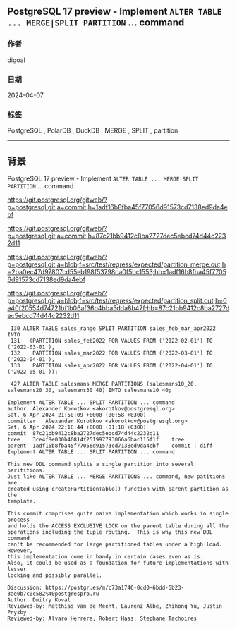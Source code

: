 ## PostgreSQL 17 preview - Implement `ALTER TABLE ... MERGE|SPLIT PARTITION` ... command  
                                                                                                              
### 作者                                                                                                              
digoal                                                                                                              
                                                                                                              
### 日期                                                                                                              
2024-04-07                                                                                                    
                                                                                                              
### 标签                                                                                                              
PostgreSQL , PolarDB , DuckDB , MERGE , SPLIT , partition   
                                                                                                              
----                                                                                                              
                                                                                                              
## 背景      
PostgreSQL 17 preview - Implement `ALTER TABLE ... MERGE|SPLIT PARTITION` ... command  
  
https://git.postgresql.org/gitweb/?p=postgresql.git;a=commit;h=1adf16b8fba45f77056d91573cd7138ed9da4ebf  
  
https://git.postgresql.org/gitweb/?p=postgresql.git;a=commit;h=87c21bb9412c8ba2727dec5ebcd74d44c2232d11  
  
https://git.postgresql.org/gitweb/?p=postgresql.git;a=blob;f=src/test/regress/expected/partition_merge.out;h=2ba0ec47d97807cd55eb198f53798ca0f5bc1553;hb=1adf16b8fba45f77056d91573cd7138ed9da4ebf  
  
https://git.postgresql.org/gitweb/?p=postgresql.git;a=blob;f=src/test/regress/expected/partition_split.out;h=0a40f20554d74721bf1b06af36b4bba5dda8b47f;hb=87c21bb9412c8ba2727dec5ebcd74d44c2232d11  
    
```  
 130 ALTER TABLE sales_range SPLIT PARTITION sales_feb_mar_apr2022 INTO  
 131   (PARTITION sales_feb2022 FOR VALUES FROM ('2022-02-01') TO ('2022-03-01'),  
 132    PARTITION sales_mar2022 FOR VALUES FROM ('2022-03-01') TO ('2022-04-01'),  
 133    PARTITION sales_apr2022 FOR VALUES FROM ('2022-04-01') TO ('2022-05-01'));  
  
 427 ALTER TABLE salesmans MERGE PARTITIONS (salesmans10_20, salesmans20_30, salesmans30_40) INTO salesmans10_40;   
```  
  
```  
Implement ALTER TABLE ... SPLIT PARTITION ... command  
author	Alexander Korotkov <akorotkov@postgresql.org>	  
Sat, 6 Apr 2024 21:58:09 +0000 (00:58 +0300)  
committer	Alexander Korotkov <akorotkov@postgresql.org>	  
Sat, 6 Apr 2024 22:18:44 +0000 (01:18 +0300)  
commit	87c21bb9412c8ba2727dec5ebcd74d44c2232d11  
tree	3ce4f8e030b40814f251997793066a6bac115f1f	tree  
parent	1adf16b8fba45f77056d91573cd7138ed9da4ebf	commit | diff  
Implement ALTER TABLE ... SPLIT PARTITION ... command  
  
This new DDL command splits a single partition into several parititions.  
Just like ALTER TABLE ... MERGE PARTITIONS ... command, new patitions are  
created using createPartitionTable() function with parent partition as the  
template.  
  
This commit comprises quite naive implementation which works in single process  
and holds the ACCESS EXCLUSIVE LOCK on the parent table during all the  
operations including the tuple routing.  This is why this new DDL command  
can't be recommended for large partitioned tables under a high load.  However,  
this implementation come in handy in certain cases even as is.  
Also, it could be used as a foundation for future implementations with lesser  
locking and possibly parallel.  
  
Discussion: https://postgr.es/m/c73a1746-0cd0-6bdd-6b23-3ae0b7c0c582%40postgrespro.ru  
Author: Dmitry Koval  
Reviewed-by: Matthias van de Meent, Laurenz Albe, Zhihong Yu, Justin Pryzby  
Reviewed-by: Alvaro Herrera, Robert Haas, Stephane Tachoires  
```  
  
